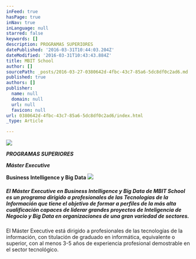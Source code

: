 ```yaml
---
inFeed: true
hasPage: true
inNav: true
inLanguage: null
starred: false
keywords: []
description: PROGRAMAS SUPERIORES
datePublished: '2016-03-31T10:44:03.204Z'
dateModified: '2016-03-31T10:43:43.884Z'
title: MBIT School
author: []
sourcePath: _posts/2016-03-27-0380642d-4fbc-43c7-85a6-5dc8df0c2ad6.md
published: true
authors: []
publisher:
  name: null
  domain: null
  url: null
  favicon: null
url: 0380642d-4fbc-43c7-85a6-5dc8df0c2ad6/index.html
_type: Article

---
```

![](https://the-grid-user-content.s3-us-west-2.amazonaws.com/abfbb463-d84e-4d7f-9463-9838e4277331.jpg)

**_PROGRAMAS SUPERIORES_**

**_Máster Executive_**

**Business Intelligence y Big Data**
![](https://the-grid-user-content.s3-us-west-2.amazonaws.com/ed04011e-9978-4fb5-b362-dcc18e126881.png)

##### El Máster Executive en Business Intelligence y Big Data de MBIT School es un programa dirigido a profesionales de las Tecnologías de la Información que tiene el objetivo de formar a perfiles de la más alta cualificación capaces de liderar grandes proyectos de Inteligencia de Negocio y Big Data en organizaciones de una gran variedad de sectores.

El Máster Executive está dirigido a profesionales de las tecnologías de la información, con titulación de graduado en informática, equivalente o superior, con al menos 3-5 años de experiencia profesional demostrable en el sector tecnológico.